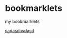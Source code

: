 bookmarklets
============

my bookmarklets

[sadasdasdasd]("javscript:alert(1)")
<script language="text/javascript">
alert(1);
</script>